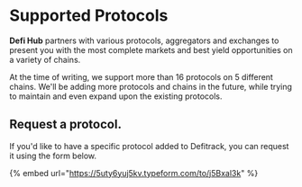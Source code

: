 # Supported Protocols

**Defi Hub** partners with various protocols, aggregators and exchanges to present you with the most complete markets and best yield opportunities on a variety of chains.

At the time of writing, we support more than 16 protocols on 5 different chains. We'll be adding more protocols and chains in the future, while trying to maintain and even expand upon the existing protocols.



## Request a protocol.

If you'd like to have a specific protocol added to Defitrack, you can request it using the form below.

{% embed url="https://5uty6yuj5kv.typeform.com/to/j5Bxal3k" %}

